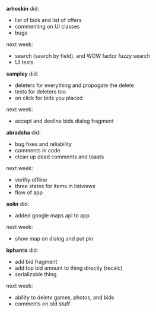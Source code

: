 **arhoskin**
did:
- list of bids and list of offers
- commenting on UI classes
- bugs

next week:
- search (search by field), and WOW factor fuzzy search
- UI tests

**sampley**
did:
- deleters for everything and propogate the delete
- tests for deleters too
- on click for bids you placed

next week:
- accept and decline bids dialog fragment

**abradsha**
did:
- bug fixes and reliability
- comments in code
- clean up dead comments and toasts

next week:
- verifiy offline
- three states for items in listviews
- flow of app 

**aolin**
did:
- added google maps api to app

next week:
- show map on dialog and put pin

**bpharris**
did:
- add bid fragment
- add top bid amount to thing directly (recalc)
- serializable thing

next week:
- ability to delete games, photos, and bids
- comments on old stuff


